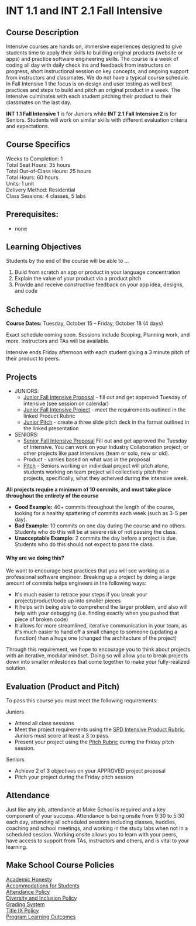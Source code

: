# INT 1.1 and INT 2.1 Fall Intensive

## Course Description

Intensive courses are hands on, immersive experiences designed to give students time to apply their skills to building original products (website or apps) and practice software engineering skills. The course is a week of coding all day with daily check ins and feedback from instructors on progress, short instructional session on key concepts, and ongoing support from instructors and classmates. We do not have a typical course schedule. In Fall Intensive 1 the focus is on design and user testing as well best practices and steps to build and pitch an original product in a week. The Intensive culminates with each student pitching their product to their classmates on the last day.

**INT 1.1 Fall Intensive 1** is for Juniors while **INT 2.1 Fall Intensive 2** is for Seniors.  Students will work on similar skills with different evaluation criteria and expectations.


## Course Specifics

Weeks to Completion:  1 <br>
Total Seat Hours:  35 hours <br>
Total Out-of-Class Hours: 25 hours <br>
Total Hours: 60 hours <br>
Units:  1 unit <br>
Delivery Method:  Residential <br>
Class Sessions:  4 classes, 5 labs

## Prerequisites:  

- none

## Learning Objectives

Students by the end of the course will be able to ...

1. Build from scratch an app or product in your language concentration
1. Explain the value of your product via a product pitch
1. Provide and receive constructive feedback on your app idea, designs, and code



## Schedule

**Course Dates:** Tuesday, October 15 – Friday, October 18 (4 days)

Exact schedule coming soon. Sessions include Scoping, Planning work, and more. Instructors and TAs will be available.

Intensive ends Friday afternoon with each student giving a 3 minute pitch of their product to peers.



## Projects

- JUNIORS: 
  - [Junior Fall Intensive Proposal](https://docs.google.com/document/d/1zyP3vCUj_I4uRlrMEaG4mwMdELK4XlH0KBh-MXcstxI/edit#) - fill out and get approved Tuesday of intensive (see session on calendar)
  - [Junior Fall Intensive Project](https://docs.google.com/document/d/1pdtRdgVISE07fFc8oBi5hCnLkwBQDFG5_3f79aDV1WU/edit) - meet the requirements outlined in the linked Product Rubric
  - [Junior Pitch](https://docs.google.com/presentation/d/1AnLBMhwhJ-r77iy1mDH-se76BFDhyOukJ4_0elZUZdU/edit#slide=id.g44801341de_0_27) - create a three slide pitch deck in the format outlined in the linked presentation
- SENIORS: 
  - [Senior Fall Intensive Proposal](https://docs.google.com/document/d/1pZh24HKYJlB7uuVZB1C8KNeBNC2VdzD8X87PVHwXpqU/edit#) Fill out and get approved the Tuesday of Intensive. You can work on your Industry Collaboration project, or other projects like past intensives (team or solo, new or old).
  - Product - varries based on what was in the proposal
  - [Pitch](https://docs.google.com/document/d/1WTLcZNyvRGYDz5L8Kr8a0ILbFAyr92u85paoqGFjxPg/edit) - Seniors working on individual project will pitch alone, students working on team project will collectively pitch their projects, specifically, what they acheived during the intensive week.

**All projects require a minimum of 10 commits, and must take place throughout the entirety of the course**

- **Good Example:** 40+ commits throughout the length of the course, looking for a healthy spattering of commits each week (such as 3-5 per day).
- **Bad Example:** 10 commits on one day during the course and no others. Students who do this will be at severe risk of not passing the class.
- **Unacceptable Example:** 2 commits the day before a project is due. Students who do this should not expect to pass the class.

#### Why are we doing this?

We want to encourage best practices that you will see working as a professional software engineer. Breaking up a project by doing a large amount of commits helps engineers in the following ways:

- It's much easier to retrace your steps if you break your project/product/code up into smaller pieces
- It helps with being able to comprehend the larger problem, and also will help with your debugging (i.e. finding exactly when you pushed that piece of broken code)
- It allows for more streamlined, iterative communication in your team, as it's much easier to hand off a small change to someone (updating a function) than a huge one (changed the architecture of the project)

Through this requirement, we hope to encourage you to think about projects with an iterative, modular mindset. Doing so will allow you to break projects down into smaller milestones that come together to make your fully-realized solution.


## Evaluation (Product and Pitch)
To pass this course you must meet the following requirements:

Juniors
- Attend all class sessions
- Meet the project requirements using the [SPD Intensive Product Rubric](https://docs.google.com/document/d/1pdtRdgVISE07fFc8oBi5hCnLkwBQDFG5_3f79aDV1WU/preview). Juniors must score at least a 3 to pass.
- Present your project using the [Pitch Rubric](https://docs.google.com/document/d/1pdtRdgVISE07fFc8oBi5hCnLkwBQDFG5_3f79aDV1WU/preview) during the Friday pitch session.

Seniors
- Achieve 2 of 3 objectives on your APPROVED project proposal
- Pitch your project during the Friday pitch session

## Attendance
Just like any job, attendance at Make School is required and a key component of your success. Attendance is being onsite from 9:30 to 5:30 each day, attending all scheduled sessions including classes, huddles, coaching and school meetings, and working in the study labs when not in a scheduled session. Working onsite allows you to learn with your peers, have access to support from TAs, instructors and others, and is vital to your learning.


## Make School Course Policies

[Academic Honesty](https://make.sc/academic-honesty)<br>
[Accommodations for Students](https://make.sc/accommodations-for-students)<br>
[Attendance Policy](https://make.sc/attendance-policy)  
[Diversity and Inclusion Policy](https://make.sc/diversity-and-inclusion-policy)<br>
[Grading System](https://make.sc/grading-system)
<br>
[Title IX Policy](https://make.sc/title-ix-policy)<br>
[Program Learning Outcomes](https://make.sc/program-learning-outcomes)
